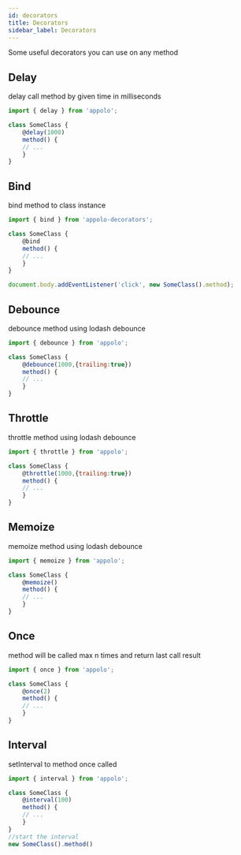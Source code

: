 ```yaml
---
id: decorators
title: Decorators
sidebar_label: Decorators
---
```


Some useful decorators you can use on any method

## Delay
delay call method by given time in milliseconds
```javascript
import { delay } from 'appolo';

class SomeClass {
    @delay(1000)
    method() {
    // ...
    }
}
```
## Bind
bind method to class instance
```javascript
import { bind } from 'appolo-decorators';

class SomeClass {
    @bind
    method() {
    // ...
    }
}

document.body.addEventListener('click', new SomeClass().method);
```
## Debounce
debounce method using lodash debounce
```javascript
import { debounce } from 'appolo';

class SomeClass {
    @debounce(1000,{trailing:true})
    method() {
    // ...
    }
}
```
## Throttle
throttle method using lodash debounce
```javascript
import { throttle } from 'appolo';

class SomeClass {
    @throttle(1000,{trailing:true})
    method() {
    // ...
    }
}
```
## Memoize
memoize method using lodash debounce
```javascript
import { memoize } from 'appolo';

class SomeClass {
    @memoize()
    method() {
    // ...
    }
}
```
## Once
method will be called max n times and return last call result
```javascript
import { once } from 'appolo';

class SomeClass {
    @once(2)
    method() {
    // ...
    }
}
```
## Interval
setInterval to method once called
```javascript
import { interval } from 'appolo';

class SomeClass {
    @interval(100)
    method() {
    // ...
    }
}
//start the interval
new SomeClass().method()
```
